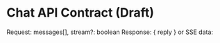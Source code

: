 # Chat API Contract (Draft)

Request: messages[], stream?: boolean
Response: { reply } or SSE data: <delta>
